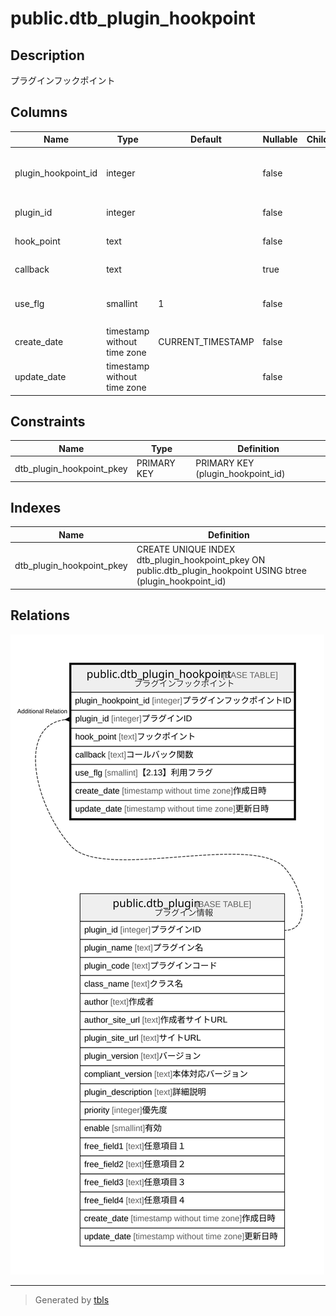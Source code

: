 # public.dtb_plugin_hookpoint

## Description

プラグインフックポイント

## Columns

| Name | Type | Default | Nullable | Children | Parents | Comment |
| ---- | ---- | ------- | -------- | -------- | ------- | ------- |
| plugin_hookpoint_id | integer |  | false |  |  | プラグインフックポイントID |
| plugin_id | integer |  | false |  | [public.dtb_plugin](public.dtb_plugin.md) | プラグインID |
| hook_point | text |  | false |  |  | フックポイント |
| callback | text |  | true |  |  | コールバック関数 |
| use_flg | smallint | 1 | false |  |  | 【2.13】利用フラグ |
| create_date | timestamp without time zone | CURRENT_TIMESTAMP | false |  |  | 作成日時 |
| update_date | timestamp without time zone |  | false |  |  | 更新日時 |

## Constraints

| Name | Type | Definition |
| ---- | ---- | ---------- |
| dtb_plugin_hookpoint_pkey | PRIMARY KEY | PRIMARY KEY (plugin_hookpoint_id) |

## Indexes

| Name | Definition |
| ---- | ---------- |
| dtb_plugin_hookpoint_pkey | CREATE UNIQUE INDEX dtb_plugin_hookpoint_pkey ON public.dtb_plugin_hookpoint USING btree (plugin_hookpoint_id) |

## Relations

![er](public.dtb_plugin_hookpoint.svg)

---

> Generated by [tbls](https://github.com/k1LoW/tbls)
